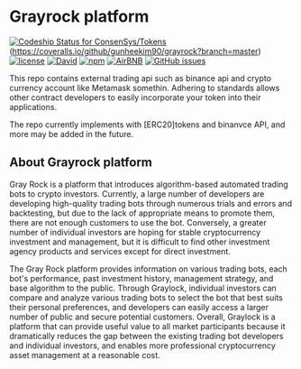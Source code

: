 # Grayrock platform

[ ![Codeship Status for ConsenSys/Tokens](https://app.codeship.com/projects/ccf33380-4dfa-0135-cfa1-72c4965f7f14/status?branch=master)](https://app.codeship.com/projects/233433)(https://coveralls.io/github/gunheekim90/grayrock?branch=master) [![license](https://img.shields.io/github/license/mashape/apistatus.svg?style=flat-square)](https://opensource.org/licenses/MIT) [![David](https://img.shields.io/david/expressjs/express.svg?style=flat-square)](https://david-dm.org/ConsenSys/Tokens) [![npm](https://img.shields.io/npm/v/npm.svg?style=flat-square)]() [![AirBNB](https://img.shields.io/badge/code%20style-airbnb-brightgreen.svg?style=flat-square)](https://github.com/airbnb/javascript) [![GitHub issues](https://img.shields.io/github/issues/ConsenSys/Tokens/shields.svg?style=flat-square)](https://github.com/ConsenSys/Tokens/issues)

This repo contains external trading api such as binance api and crypto currency account like Metamask somethin. Adhering to standards allows other contract developers to easily incorporate your token into their applications.

The repo currently implements with [ERC20]tokens and binanvce API, and more may be added in the future.

## About Grayrock platform

Gray Rock is a platform that introduces algorithm-based automated trading bots to crypto investors. Currently, a large number of developers are developing high-quality trading bots through numerous trials and errors and backtesting, but due to the lack of appropriate means to promote them, there are not enough customers to use the bot. Conversely, a greater number of individual investors are hoping for stable cryptocurrency investment and management, but it is difficult to find other investment agency products and services except for direct investment.

The Gray Rock platform provides information on various trading bots, each bot's performance, past investment history, management strategy, and base algorithm to the public. Through Graylock, individual investors can compare and analyze various trading bots to select the bot that best suits their personal preferences, and developers can easily access a larger number of public and secure potential customers. Overall, Graylock is a platform that can provide useful value to all market participants because it dramatically reduces the gap between the existing trading bot developers and individual investors, and enables more professional cryptocurrency asset management at a reasonable cost.
